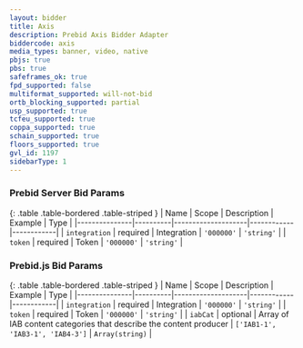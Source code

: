 ```yaml
---
layout: bidder
title: Axis
description: Prebid Axis Bidder Adapter
biddercode: axis
media_types: banner, video, native
pbjs: true
pbs: true
safeframes_ok: true
fpd_supported: false
multiformat_supported: will-not-bid
ortb_blocking_supported: partial
usp_supported: true
tcfeu_supported: true
coppa_supported: true
schain_supported: true
floors_supported: true
gvl_id: 1197
sidebarType: 1
---
```


### Prebid Server Bid Params

{: .table .table-bordered .table-striped }
| Name          | Scope    | Description        | Example    | Type       |
|---------------|----------|--------------------|------------|------------|
| `integration` | required | Integration        | `'000000'` | `'string'` |
| `token`       | required | Token              | `'000000'` | `'string'` |

### Prebid.js Bid Params

{: .table .table-bordered .table-striped }
| Name          | Scope    | Description        | Example    | Type       |
|---------------|----------|--------------------|------------|------------|
| `integration` | required | Integration        | `'000000'` | `'string'` |
| `token`       | required | Token              | `'000000'` | `'string'` |
| `iabCat`      | optional | Array of IAB content categories that describe the content producer | `['IAB1-1', 'IAB3-1', 'IAB4-3']` | `Array(string)` |
